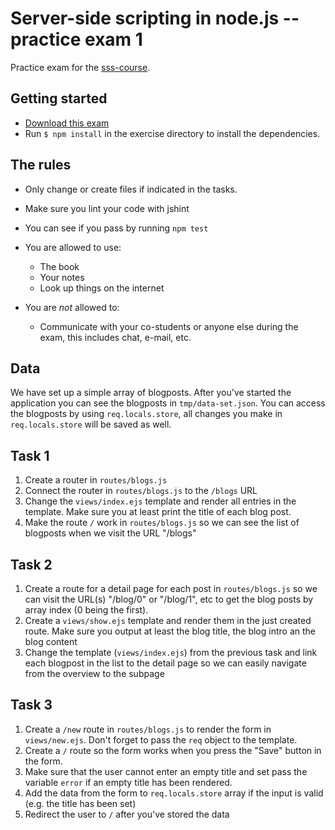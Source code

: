 # Server-side scripting in node.js -- practice exam 1

Practice exam for the [sss-course](https://github.com/CMDA/sss-course).

## Getting started
* [Download this exam](http://cl.ly/1z0Q373i1Q0R)
* Run ```$ npm install``` in the exercise directory to install the dependencies.

## The rules

* Only change or create files if indicated in the tasks.
* Make sure you lint your code with jshint
* You can see if you pass by running `npm test`

* You are allowed to use:
    * The book
    * Your notes
    * Look up things on the internet

* You are *not* allowed to:
    * Communicate with your co-students or anyone else during the exam, this includes chat, e-mail, etc.

## Data

We have set up a simple array of blogposts. After you've started the application you can see the blogposts in `tmp/data-set.json`. You can access the blogposts by using `req.locals.store`, all changes you make in `req.locals.store` will be saved as well.

## Task 1
1. Create a router in `routes/blogs.js`
1. Connect the router in `routes/blogs.js` to the `/blogs` URL
1. Change the `views/index.ejs` template and render all entries in the template. Make sure you at least print the title of each blog post.
1. Make the route `/` work in `routes/blogs.js` so we can see the list of blogposts when we visit the URL "/blogs"

## Task 2
1. Create a route for a detail page for each post in `routes/blogs.js` so we can visit the URL(s) "/blog/0" or "/blog/1", etc to get the blog posts by array index (0 being the first).
1. Create a `views/show.ejs` template and render them in the just created route. Make sure you output at least the blog title, the blog intro an the blog content
1. Change the template (`views/index.ejs`) from the previous task and link each blogpost in the list to the detail page so we can easily navigate from the overview to the subpage


## Task 3
1. Create a `/new` route in `routes/blogs.js` to render the form in `views/new.ejs`. Don't forget to pass the `req` object to the template.
1. Create a `/` route so the form works when you press the "Save" button in the form.
1. Make sure that the user cannot enter an empty title and set pass the variable `error` if an empty title has been rendered.
1. Add the data from the form to `req.locals.store` array if the input is valid (e.g. the title has been set)
1. Redirect the user to `/` after you've stored the data